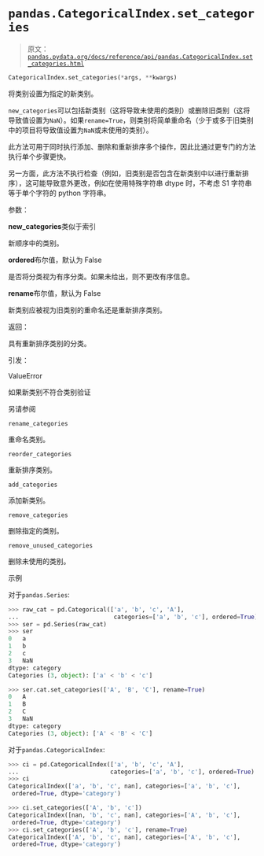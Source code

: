 # `pandas.CategoricalIndex.set_categories`

> 原文：[`pandas.pydata.org/docs/reference/api/pandas.CategoricalIndex.set_categories.html`](https://pandas.pydata.org/docs/reference/api/pandas.CategoricalIndex.set_categories.html)

```py
CategoricalIndex.set_categories(*args, **kwargs)
```

将类别设置为指定的新类别。

`new_categories`可以包括新类别（这将导致未使用的类别）或删除旧类别（这将导致值设置为`NaN`）。如果`rename=True`，则类别将简单重命名（少于或多于旧类别中的项目将导致值设置为`NaN`或未使用的类别）。

此方法可用于同时执行添加、删除和重新排序多个操作，因此比通过更专门的方法执行单个步骤更快。

另一方面，此方法不执行检查（例如，旧类别是否包含在新类别中以进行重新排序），这可能导致意外更改，例如在使用特殊字符串 dtype 时，不考虑 S1 字符串等于单个字符的 python 字符串。

参数：

**new_categories**类似于索引

新顺序中的类别。

**ordered**布尔值，默认为 False

是否将分类视为有序分类。如果未给出，则不更改有序信息。

**rename**布尔值，默认为 False

新类别应被视为旧类别的重命名还是重新排序类别。

返回：

具有重新排序类别的分类。

引发：

ValueError

如果新类别不符合类别验证

另请参阅

`rename_categories`

重命名类别。

`reorder_categories`

重新排序类别。

`add_categories`

添加新类别。

`remove_categories`

删除指定的类别。

`remove_unused_categories`

删除未使用的类别。

示例

对于`pandas.Series`:

```py
>>> raw_cat = pd.Categorical(['a', 'b', 'c', 'A'],
...                           categories=['a', 'b', 'c'], ordered=True)
>>> ser = pd.Series(raw_cat)
>>> ser
0   a
1   b
2   c
3   NaN
dtype: category
Categories (3, object): ['a' < 'b' < 'c'] 
```

```py
>>> ser.cat.set_categories(['A', 'B', 'C'], rename=True)
0   A
1   B
2   C
3   NaN
dtype: category
Categories (3, object): ['A' < 'B' < 'C'] 
```

对于`pandas.CategoricalIndex`:

```py
>>> ci = pd.CategoricalIndex(['a', 'b', 'c', 'A'],
...                          categories=['a', 'b', 'c'], ordered=True)
>>> ci
CategoricalIndex(['a', 'b', 'c', nan], categories=['a', 'b', 'c'],
 ordered=True, dtype='category') 
```

```py
>>> ci.set_categories(['A', 'b', 'c'])
CategoricalIndex([nan, 'b', 'c', nan], categories=['A', 'b', 'c'],
 ordered=True, dtype='category')
>>> ci.set_categories(['A', 'b', 'c'], rename=True)
CategoricalIndex(['A', 'b', 'c', nan], categories=['A', 'b', 'c'],
 ordered=True, dtype='category') 
```
